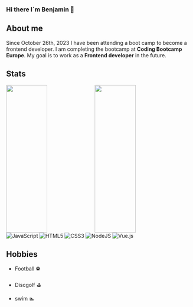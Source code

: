 ### Hi there I´m Benjamin 👋

## About me

Since October 26th, 2023 I have been attending a boot camp to become a frontend developer. I am completing the bootcamp at **Coding Bootcamp Europe**.
My goal is to work as a __Frontend developer__ in the future.

## Stats

<img align="left" width="47%" height="400px" src="https://github-readme-stats.vercel.app/api?username=BenjaminLupa&show_icons=true&theme=merko" />
<img align="left" width="47%" height="400px" src="https://github-readme-stats.vercel.app/api/top-langs/?username=BenjaminLupa" />

![JavaScript](https://img.shields.io/badge/javascript-%23323330.svg?style=for-the-badge&logo=javascript&logoColor=%23F7DF1E)
![HTML5](https://img.shields.io/badge/html5-%23E34F26.svg?style=for-the-badge&logo=html5&logoColor=white)
![CSS3](https://img.shields.io/badge/css3-%231572B6.svg?style=for-the-badge&logo=css3&logoColor=white)
![NodeJS](https://img.shields.io/badge/node.js-6DA55F?style=for-the-badge&logo=node.js&logoColor=white)
![Vue.js](https://img.shields.io/badge/vuejs-%2335495e.svg?style=for-the-badge&logo=vuedotjs&logoColor=%234FC08D)
## Hobbies
- Football :soccer:

- Discgolf :golf:

- swim :swimmer:
